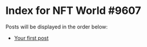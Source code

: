 # Index for NFT World #9607
Posts will be displayed in the order below:

- [Your first post](./001-first.md)

